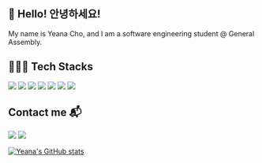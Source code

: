 ## 👋 Hello! 안녕하세요!
My name is Yeana Cho, and I am a software engineering student @ General Assembly.

## 👩🏻‍💻 Tech Stacks
<img src="https://img.shields.io/badge/HTML5-black?logo=html5" /> <img src="https://img.shields.io/badge/CSS3-black?logo=css3&logoColor=blue" /> <img src="https://img.shields.io/badge/JavaScript-black?logo=javascript&logoColor=F7DF1E" /> <img src="https://img.shields.io/badge/React-black?logo=react&logoColor=61DAFB" /> <img src="https://img.shields.io/badge/Node.js-black?logo=nodedotjs" /> <img src="https://img.shields.io/badge/Express.js-black?&logo=express" /> <img src="https://img.shields.io/badge/MongoDB-black?logo=mongodb" />

## Contact me 📬
<a href="mailto: yeana.dev@gmail.com"><img src="https://img.shields.io/badge/yeana.dev@gmail.com-EA4335?logo=Gmail&logoColor=FFFFFF" /></a> <a href="https://www.linkedin.com/in/yeana-cho-330312113"><img src="https://img.shields.io/badge/LinkedIn-0A66C2?logo=Linkedin&logoColor=FFFFFF" /></a>

[![Yeana's GitHub stats](https://github-readme-stats.vercel.app/api?username=yeana-dev&bg_color=DEG,FFD3B4,98DDCA&title_color=FFFFFF&hide_border=true)](https://github.com/anuraghazra/github-readme-stats)
